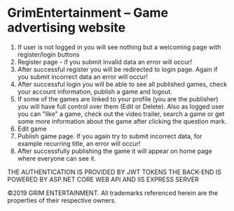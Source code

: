 ﻿# GrimEntertainment – Game advertising website

1. If user is not logged in you will see nothing but a welcoming page with register/login buttons 
2. Register page - if you submit invalid data an error will occur!
3. After successful register you will be redirected to login page. Again if you submit incorrect data an error will occur! 
4. After successful login you will be able to see all published games, check your account information, publish a game and logout. 
5. If some of the games are linked to your profile (you are the publisher) you will have full control over them (Edit or Delete). Also as logged user you can "like" a game, check out the video trailer, search a game or get some more information about the game after clicking the question mark.
6. Edit game 
7. Publish game page. If you again try to submit incorrect data, for example recurring title, an error will occur! 
8. After successfully publishing the game it will appear on home page where everyone can see it.

THE AUTHENTICATION IS PROVIDED BY JWT TOKENS
THE BACK-END IS POWERED BY ASP.NET CORE WEB API AND IIS EXPRESS SERVER

©2019 GRIM ENTERTAINMENT. All trademarks referenced herein are the properties of their respective owners.

